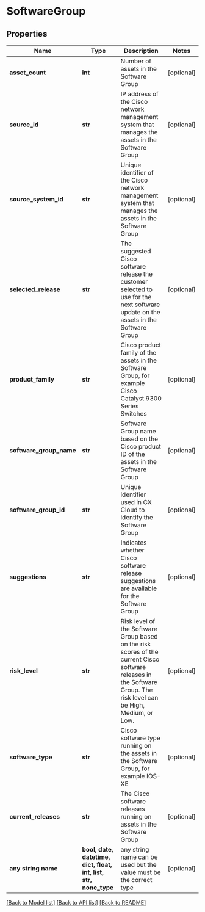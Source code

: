 # SoftwareGroup


## Properties
Name | Type | Description | Notes
------------ | ------------- | ------------- | -------------
**asset_count** | **int** | Number of assets in the Software Group | [optional] 
**source_id** | **str** | IP address of the Cisco network management system that manages the assets in the Software Group | [optional] 
**source_system_id** | **str** | Unique identifier of the Cisco network management system that manages the assets in the Software Group | [optional] 
**selected_release** | **str** | The suggested Cisco software release the customer selected to use for the next software update on the assets in the Software Group | [optional] 
**product_family** | **str** | Cisco product family of the assets in the Software Group, for example Cisco Catalyst 9300 Series Switches | [optional] 
**software_group_name** | **str** | Software Group name based on the Cisco product ID of the assets in the Software Group | [optional] 
**software_group_id** | **str** | Unique identifier used in CX Cloud to identify the Software Group | [optional] 
**suggestions** | **str** | Indicates whether Cisco software release suggestions are available for the Software Group | [optional] 
**risk_level** | **str** | Risk level of the Software Group based on the risk scores of the current Cisco software releases in the Software Group. The risk level can be High, Medium, or Low. | [optional] 
**software_type** | **str** | Cisco software type running on the assets in the Software Group, for example IOS-XE | [optional] 
**current_releases** | **str** | The Cisco software releases running on assets in the Software Group | [optional] 
**any string name** | **bool, date, datetime, dict, float, int, list, str, none_type** | any string name can be used but the value must be the correct type | [optional]

[[Back to Model list]](../README.md#documentation-for-models) [[Back to API list]](../README.md#documentation-for-api-endpoints) [[Back to README]](../README.md)


